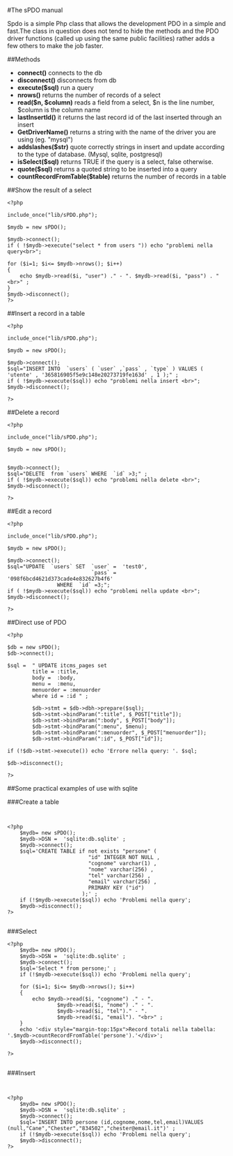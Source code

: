 #The sPDO manual

Spdo is a simple Php class that allows the development PDO in a simple and 
fast.The class in question does not tend to hide the methods and the PDO
driver functions (called up using the same public facilities) rather adds
a few others to make the job faster.

##Methods
- **connect()** 	connects to the db 
- **disconnect()** 	disconnects from db
- **execute($sql)** run a query
- **nrows()** 		returns the number of records of a select
- **read($n, $column)** reads a field from a select, $n is the line number, $column is the column name 	
- **lastInsertId()** 	it returns the last record id of the last inserted through an insert
- **GetDriverName()** 	returns a string with the name of the driver you are using (eg. "mysql")
- **addslashes($str)** 	quote correctly strings in insert and update according to the type of database. (Mysql, sqlite, postgresql)
- **isSelect($sql)** 	returns TRUE if the query is a select, false otherwise.
- **quote($sql)** 	returns a quoted string to be inserted into a query
- **countRecordFromTable($table)**	returns the number of records in a table

##Show the result of a select

```
<?php

include_once("lib/sPDO.php");
 
$mydb = new sPDO();
 
$mydb->connect();
if ( !$mydb->execute("select * from users ")) echo "problemi nella query<br>";
 
for ($i=1; $i<= $mydb->nrows(); $i++)
{
	echo $mydb->read($i, "user") ." - ". $mydb->read($i, "pass") . "<br>" ;
}
$mydb->disconnect();
?>

```
##Insert a record in a table

```
<?php

include_once("lib/sPDO.php");
 
$mydb = new sPDO();

$mydb->connect();
$sql="INSERT INTO  `users` ( `user` ,`pass` , `type` ) VALUES ( 'utente' , '365816905f5e9c148e20273719fe163d' , 1 );" ;
if ( !$mydb->execute($sql)) echo "problemi nella insert <br>";
$mydb->disconnect();

?>
```

##Delete a record

```
<?php

include_once("lib/sPDO.php");
 
$mydb = new sPDO();
 

$mydb->connect();
$sql="DELETE  from `users` WHERE  `id` >3;" ;
if ( !$mydb->execute($sql)) echo "problemi nella delete <br>";
$mydb->disconnect();

?>
```

##Edit a record

```
<?php

include_once("lib/sPDO.php");
 
$mydb = new sPDO();

$mydb->connect();
$sql="UPDATE  `users` SET  `user` =  'test0',
						   `pass` =  '098f6bcd4621d373cade4e832627b4f6' 
				WHERE  `id` =3;";
if ( !$mydb->execute($sql)) echo "problemi nella update <br>";
$mydb->disconnect();

?>
```


##Direct use of PDO

```
<?php

$db = new sPDO();
$db->connect();
 
$sql =  " UPDATE itcms_pages set
		title = :title, 
		body =  :body,
		menu =  :menu,				
		menuorder = :menuorder				
		where id = :id " ; 											
 
		$db->stmt = $db->dbh->prepare($sql);
		$db->stmt->bindParam(":title", $_POST["title"]);
		$db->stmt->bindParam(":body", $_POST["body"]);
		$db->stmt->bindParam(":menu", $menu);
		$db->stmt->bindParam(":menuorder", $_POST["menuorder"]);
		$db->stmt->bindParam(":id", $_POST["id"]);
 
if (!$db->stmt->execute()) echo 'Errore nella query: '. $sql;
 
$db->disconnect();

?>
```

##Some practical examples of use with sqlite

###Create a table

```


<?php 
	$mydb= new sPDO();
	$mydb->DSN =  'sqlite:db.sqlite' ;
	$mydb->connect();
	$sql='CREATE TABLE if not exists "persone" (
						  "id" INTEGER NOT NULL ,
						  "cognome" varchar(1) ,
						  "nome" varchar(256) ,
						  "tel" varchar(256) ,
						  "email" varchar(256) ,
						  PRIMARY KEY ("id") 
						);' ;
	if (!$mydb->execute($sql)) echo 'Problemi nella query';
	$mydb->disconnect();					
?>


```

###Select

```
<?php 
	$mydb= new sPDO();
	$mydb->DSN =  'sqlite:db.sqlite' ;
	$mydb->connect();
	$sql='Select * from persone;' ;
	if (!$mydb->execute($sql)) echo 'Problemi nella query';
 
	for ($i=1; $i<= $mydb->nrows(); $i++)
	{
		echo $mydb->read($i, "cognome") ." - ".
				$mydb->read($i, "nome") ." - ".
				$mydb->read($i, "tel")." - ".
				$mydb->read($i, "email"). "<br>" ;
	}
	echo '<div style="margin-top:15px">Record totali nella tabella: '.$mydb->countRecordFromTable('persone').'</div>';	
	$mydb->disconnect();
 
?>


```

###Insert

```


<?php 
	$mydb= new sPDO();
	$mydb->DSN =  'sqlite:db.sqlite' ;
	$mydb->connect();
	$sql='INSERT INTO persone (id,cognome,nome,tel,email)VALUES (null,"Cane","Chester","834502","chester@email.it")' ;
	if (!$mydb->execute($sql)) echo 'Problemi nella query';
	$mydb->disconnect();					
?>



```
